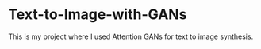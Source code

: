 # Text-to-Image-with-GANs
This is my project where I used Attention GANs for text to image synthesis.

